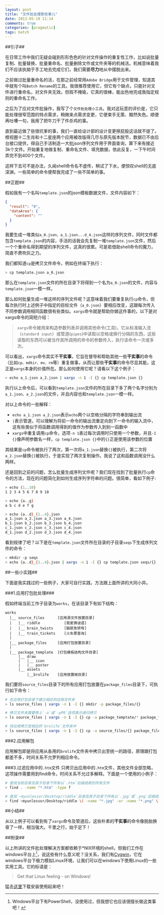 ```yaml
---
layout: post
title: "文件批处理那些事儿"
date: 2013-05-19 11:14
comments: true
categories: [pragmatic]
tags: batch
---
```


##引子##

在日常工作中我们无疑会碰到形形色色的针对文件操作的重复性工作，比如说批量复制、批量替换、批量重命名、批量删除文件或文件夹等的机械活。机械意味着我们不应该执拗于手工地去完成它们，我们需要**尽力**地从中摆脱出来。

之前做过批量重命名的活，在那之前经常用`Adobe Bridge`用于文件管理，知道其中就有个叫`Batch Rename`的工具。我很推荐使用它，但它有个缺点，只能针对文件进行重命名，对文件夹无效。但瑕不掩瑜，它真的很棒，能出色地完成我指定规则的重命名工作。

之后为了应对文件批操作，我写了个`文件批处理小工具`。我对这玩意的评价是，它只能处理很窄范围的特点需求，稍微来点需求变更，它便束手无策、黯然失色。顺便再吐嘈一句，我用了把牛刀干了件杀鸡的事。

<!--more-->

直到最近做了些很坑爹的事，我们一直给设计部的设计变更擦屁股这话就不提了。橙视圈十二生肖和十二星座两个应用被改版得几尽与原先版本脱节，数据已不由后台接口提供，得自己手活制造一大批json序列文件用于界面查询，算下来有接近3k个文件。开始重复地做复制、重命名文件、填充数据，依此反复，一下午时间弄完不到400个文件。

这样下去可不是办法，久闻shell命令名不虚传，稍试了下水，便惊叹shell的无底深渊，一些简单的命令便帮我完成了一些不简单的事。

##正题##

假如我有一个名叫`template.json`的json模板数据文件，文件内容如下：

```json
{
  "result": "0",
  "dataArea": {
    "content": ""
  }
}
```

我要生成一堆类似`a_0.json、a_1.json...d_4.json`这样的序列文件，同时文件都包含`template.json`的内容，手活的话我会先复制一堆`template.json`文件，然后一个个重命名得到期望的序列文件，这真的很累。可是若借助shell命令的魔力，简直不费吹灰之力。

我们都知道`cp`是拷贝文件命令，例如在终端下执行：

```bash
> cp template.json a_0.json
```

那么在`template.json`文件的所在目录下将得到一个名为`a_0.json`的文件，内容与`template.json`一模一样。

那么如何批量生成一堆这样的序列文件呢？这意味着我们要重复执行`cp`命令，但每次执行时上述例子中指定的目标文件（`a_0.json`）要相应改变，这跟每次传入不同参数调用相同函数很有些类似。`xargs`命令就是帮助你做这件事的，以下是对xargs命令的简短介绍：

>`xargs`命令被用来构造参数列表并调用其他命令(工具)，它从标准输入流（`standard input`）或管道(`pipes`)中读取以空格或换行分隔的东西，这些读取的东西可以被当作其所调用的命令的参数传入，执行该命令一次或多次。

可以看出，`xargs`命令其实不**干实事**，它旨在督导和帮助其他一些**干实事**的命令（比如`cp、mdkir、mv、rm`等）重复做事，从而让那些**干实事**的命令尽显其能，这正是`xargs`本身的价值所在。那么如何使用它呢？请看以下这个例子：

```bash
> echo a_1.json a_2.json | xargs -n 1 -I {} cp template.json {}
```

执行以上命令后，可以看到`template.json`文件的所在目录下多了两个名字分别为`a_1.json、a_2.json`的文件，并且内容也和`template.json`一模一样。

对以上命令的一些解释：

* `echo a_1.json a_2.json`表示`echo`两个以空格分隔的字符串到输出流
* `|`表示管道，可以理解为将前一命令的输出流重定向到下一命令的输入流中，这有些类似于将函数调用得到的值作为参数传入到别一函数中
* `xargs`中重复调用`cp`命令，选项`-n 1`表过每次调用时只使用一个参数，并且`-I {}`像声明参数名一样，`cp template.json {}`中的`{}`正是使用该参数的位置

其结果是`cp`命令被执行了两次，第一次将`a_1.json`替换`{}`被执行，第二次将`a_2.json`替换`{}`被执行，于是实现了两次复制操作。我说了这和函数调用没什么两样。

还是回到之前的问题，怎么批量生成序列文件呢？我们现在找到了批量执行`cp`命令的方法，现在的问题简化到如何生成序列字符串的问题。很简单，看如下例子:

```bash
> echo {1..10}
1 2 3 4 5 6 7 8 9 10

> echo {a..g}
a b c d e f g

> echo {a..d}_{1..4}.json
a_1.json a_2.json a_3.json a_4.json
b_1.json b_2.json b_3.json b_4.json
c_1.json c_2.json c_3.json c_4.json
d_1.json d_2.json d_3.json d_4.json
```

看到规律了吧？以下是在`template.json`文件所在目录的子目录`seqs`下生成序列文件的命令：

```bash
> mkdir -p seqs
> echo {a..d}_{1..4}.json | xargs -n 1 -I {} cp template.json seqs/{}
```

##一些小实践##

下面是我实践过的一些例子，大家可自行实践，方法跟上面所讲的大同小异。

###1.应用打包批处理###

假如终端当前工作子目录为`works`，在该目录下有如下结构：

```
works
  |__ source_files      [应用源文件放置目录]
  |   |__ riddle           [我爱猜谜语]
  |   |__ brain_twists     [脑筋急转弯]
  |   |__ train_tickets    [火车票查询]
  |
  |__ package_files     [应用打包放置目录]
  |
  |__ package_template  [打包模板结构文件目录]
      |__ draw
      |   |__ icon
      |   |__ poster
      |__ assets
          |__brolife    [应用放置根目录]
```

我们要将`source_files`目录下的所有应用打包放置在`package_files`目录下，可执行如下命令：

```bash
# 在应用打包目录下建立相应的应用文件夹
> ls source_files | xargs -n 1 -I {} mkdir -p package_files/{}

# 拷贝文件夹需要带上`-a`或`-pPR`选项表示递归拷贝
> ls source_files | xargs -n 1 -I {} cp -a package_temptate/* package_files/{}

# 将应用拷贝至相应的`brolife`文件夹中
> ls source_files | xargs -n 1 -I {} cp -a source_files/{} package_files/{}/assets/brolife
```

###2.应用解包

应用解包即是将应用从各用的`brolife`文件夹中拷贝出至统一的路径，原理跟打包都差不多，时间关系不允罗列相应命令。

###3.过滤应用中的`.htm`文件
只拷贝出应用中的`.htm`文件，其他文件全部忽略，这项操作需要用到find命令，时间关系不允过多解释。下面是一个使用的小例子：

```bash
# 查找当前目录及其子目录下所有以`.htm`后缀结尾的所有文件
> find . -name "*.htm" -type f

# 查找`~myunlessor/Desktop/riddle`目录及其子目录下所有以`.jpg`或`.png`后缀结尾的文件
> find ~myunlessor/Desktop/riddle \( -name "*.jpg" -or -name "*.png" \) -type f
```

##小结##

从以上例子可以看到有了`xargs`命令及管道后，这些朴素的**干实事**的命令像脱胎换骨了一样，相当强大。千里之行，始于足下！

##附录##

以上所讲的文件批处理解决方案都依赖于*NIX环境的shell，但我们工作在windows平台上[^fn1]，说这些有什么意义呢？没关系，我们有[Cygwin][0]，它在windows平台下极力模拟Linux环境，让我们可以在windows下使用Linux的一些实用工具。它的标语是：

> Get that Linux feeling - on Windows!

猛击[这里][1]下载安装使用起来吧！

[0]: http://www.cygwin.com/
[1]: http://cygwin.com/setup.exe

[^fn1]: Windows平台下有PowerShell，没使用过，但我想它也应该很擅长做这类事吧！
